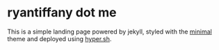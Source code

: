 # ryantiffany dot me

This is a simple landing page powered by jekyll, styled with the [minimal](https://github.com/pages-themes/minimal) theme and deployed using [hyper.sh](https://hyper.sh/). 

